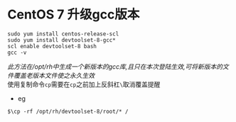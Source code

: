 # CentOS 7 升级gcc版本

```
sudo yum install centos-release-scl
sudo yum install devtoolset-8-gcc*
scl enable devtoolset-8 bash
gcc -v
```
*此方法在/opt/rh中生成一个新版本的gcc库,且只在本次登陆生效,可将新版本的文件覆盖老版本文件使之永久生效*  
使用复制命令```cp```需要在```cp```之前加上反斜杠```\```取消覆盖提醒 
 - eg  
  ```
  $\cp -rf /opt/rh/devtoolset-8/root/* /
  ```